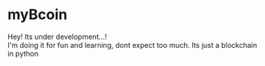 # myBcoin

Hey! Its under development...! </br>
I'm doing it for fun and learning, dont expect too much. Its just a blockchain in python
